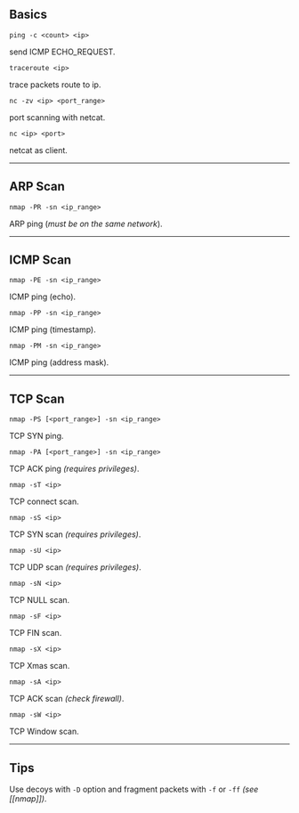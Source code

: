 ## Basics

```
ping -c <count> <ip>
```

send ICMP ECHO_REQUEST.

```
traceroute <ip>
```

trace packets route to ip.

```
nc -zv <ip> <port_range>
```

port scanning with netcat.

```
nc <ip> <port>
```

netcat as client.

___

## ARP Scan

```
nmap -PR -sn <ip_range>
```

ARP ping (_must be on the same network_).

___

## ICMP Scan

```
nmap -PE -sn <ip_range>
```

ICMP ping (echo).

```
nmap -PP -sn <ip_range>
```

ICMP ping (timestamp).

```
nmap -PM -sn <ip_range>
```

ICMP ping (address mask).

___

## TCP Scan

```
nmap -PS [<port_range>] -sn <ip_range>
```

TCP SYN ping.

```
nmap -PA [<port_range>] -sn <ip_range>
```

TCP ACK ping _(requires privileges)_.

```
nmap -sT <ip>
```

TCP connect scan.

```
nmap -sS <ip>
```

TCP SYN scan _(requires privileges)_.

```
nmap -sU <ip>
```

TCP UDP scan _(requires privileges)_.

```
nmap -sN <ip>
```

TCP NULL scan.

```
nmap -sF <ip>
```

TCP FIN scan.

```
nmap -sX <ip>
```

TCP Xmas scan.

```
nmap -sA <ip>
```

TCP ACK scan _(check firewall)_.

```
nmap -sW <ip>
```

TCP Window scan.

___

## Tips

Use decoys with `-D` option and fragment packets with `-f` or `-ff` _(see [[nmap]])_.